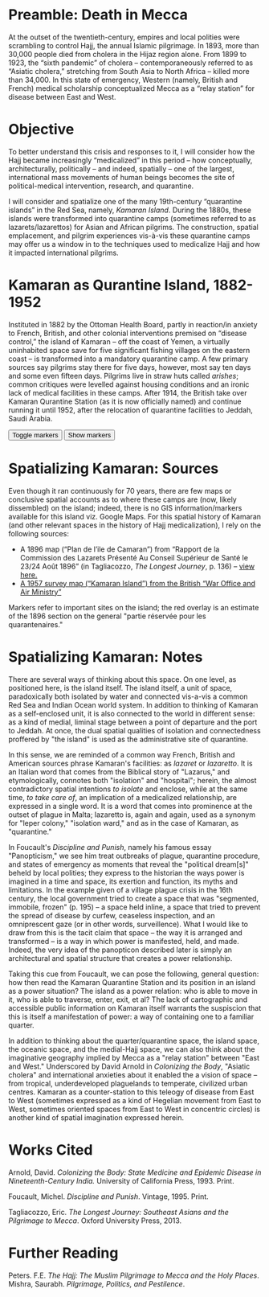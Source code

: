 
# Preamble: Death in Mecca

At the outset of the twentieth-century, empires and local polities were scrambling to control Hajj, the annual Islamic pilgrimage. In 1893, more than 30,000 people died from cholera in the Hijaz region alone. From 1899 to 1923, the “sixth pandemic” of cholera – contemporaneously referred to as “Asiatic cholera,” stretching from South Asia to North Africa – killed more than 34,000. In this state of emergency, Western (namely, British and French) medical scholarship conceptualized Mecca as a “relay station” for disease between East and West.

# Objective

To better understand this crisis and responses to it, I will consider how the Hajj became increasingly “medicalized” in this period – how conceptually, architecturally, politically – and indeed, spatially – one of the largest, international mass movements of human beings becomes the site of political-medical intervention, research, and quarantine.

I will consider and spatialize one of the many 19th-century “quarantine islands” in the Red Sea, namely, *Kamaran Island*. During the 1880s, these islands were transformed into quarantine camps (sometimes referred to as lazarets/lazarettos) for Asian and African pilgrims. The construction, spatial emplacement, and pilgrim experiences vis-à-vis these quarantine camps may offer us a window in to the techniques used to medicalize Hajj and how it impacted international pilgrims.

# Kamaran as Qurantine Island, 1882-1952

Instituted in 1882 by the Ottoman Health Board, partly in reaction/in anxiety to French, British, and other colonial interventions premised on “disease control,” the island of Kamaran – off the coast of Yemen, a virtually uninhabited space save for five significant fishing villages on the eastern coast – is transformed into a mandatory quarantine camp. A few primary sources say pilgrims stay there for five days, however, most say ten days and some even fifteen days. Pilgrims live in straw huts called _arishes_; common critiques were levelled against housing conditions and an ironic lack of medical facilities in these camps. After 1914, the British take over Kamaran Qurantine Station (as it is now officially named) and continue running it until 1952, after the relocation of quarantine facilities to Jeddah, Saudi Arabia.

<div class="markers">
  <!-- these buttons hide/show all the markers  -->
  <!-- to hide/show blue or red markers instead, change my_markers below to blue_markers
       to red_markers.  If you have defined your own color (or other) arrays, use those instead -->
  <button onclick="toggleMarkers(my_markers, my_map)" class="rounded" id="hide">Toggle markers</button>
  <button onclick="showMarkers(my_markers, my_map)" id="show">Show markers</button>
</div>
  <div id="mapcontainer">
    <div id="map_canvas"></div>
  </div>
  <div id="map_legend"></div>
</div>

# Spatializing Kamaran: Sources

Even though it ran continuously for 70 years, there are few maps or conclusive spatial accounts as to where these camps are (now, likely dissembled) on the island; indeed, there is no GIS information/markers available for this island viz. Google Maps. For this spatial history of Kamaran (and other relevant spaces in the history of Hajj medicalization), I rely on the following sources:
-	A 1896 map (“Plan de l’ile de Camaran”) from “Rapport de la Commission des Lazarets Présenté Au Conseil Supérieur de Santé le 23/24 Août 1896” (in Tagliacozzo, _The Longest Journey_, p. 136) – [view here.](blob:https://imgur.com/b1c80e5c-c4a0-4564-a8da-8de40b7dff1c)
-	[A 1957 survey map (“Kamaran Island”) from the British “War Office and Air Ministry”](http://nla.gov.au/nla.obj-233246749/view)

Markers refer to important sites on the island; the red overlay is an estimate of the 1896 section on the general "partie réservée pour les quarantenaires."

# Spatializing Kamaran: Notes

There are several ways of thinking about this space. On one level, as positioned here, is the island itself. The island itself, a unit of space, paradoxically both isolated by water and connected vis-a-vis a common Red Sea and Indian Ocean world system. In addition to thinking of Kamaran as a self-enclosed unit, it is also connected to the world in different sense: as a kind of medial, liminal stage between a point of departure and the port to Jeddah. At once, the dual spatial qualities of isolation and connectedness proffered by "the island" is used as the administrative site of quarantine.

In this sense, we are reminded of a common way French, British and American sources phrase Kamaran's facilities: as _lazaret_ or _lazaretto_. It is an Italian word that comes from the Biblical story of "Lazarus," and etymologically, connotes both "isolation" and "hospital"; herein, the almost contradictory spatial intentions _to isolate_ and enclose, while at the same time, _to take care of_, an implication of a medicalized relationship, are expressed in a single word. It is a word that comes into prominence at the outset of plague in Malta; lazaretto is, again and again, used as a synonym for "leper colony," "isolation ward," and as in the case of Kamaran, as "quarantine."

In Foucault's _Discipline and Punish_, namely his famous essay "Panopticism," we see him treat outbreaks of plague, quarantine procedure, and states of emergency as moments that reveal the "political dream[s]" beheld by local polities; they express to the historian the ways power is imagined in a time and space, its exertion and function, its myths and limitations. In the example given of a village plague crisis in the 16th century, the local government tried to create a space that was "segmented, immobile, frozen" (p. 195) – a space held inline, a space that tried to prevent the spread of disease by curfew, ceaseless inspection, and an omniprescent gaze (or in other words, surveillence). What I would like to draw from this is the tacit claim that space – the way it is arranged and transformed – is a way in which power is manifested, held, and made. Indeed, the very idea of the panopticon described later is simply an architectural and spatial structure that creates a power relationship.

Taking this cue from Foucault, we can pose the following, general question: how then read the Kamaran Quarantine Station and its position in an island as a power situation? The island as a power relation: who is able to move in it, who is able to traverse, enter, exit, et al? The lack of cartographic and accessible public information on Kamaran itself warrants the suspiscion that this is itself a manifestation of power: a way of containing one to a familiar quarter.

In addition to thinking about the quarter/quarantine space, the island space, the oceanic space, and the medial-Hajj space, we can also think about the imaginative geography implied by Mecca as a "relay station" between "East and West." Underscored by David Arnold in _Colonizing the Body_,  "Asiatic cholera" and  international anxieties about it enabled the a vision of space – from tropical, underdeveloped plaguelands to temperate, civilized urban centres. Kamaran as a counter-station to this teleogy of disease from East to West (sometimes expressed as a kind of Hegelian movement from East to West, sometimes oriented spaces from East to West in concentric circles) is another kind of spatial imagination expressed herein.

# Works Cited

Arnold, David. _Colonizing the Body: State Medicine and Epidemic Disease in Nineteenth-Century India._ University of California Press, 1993. Print.

Foucault, Michel. _Discipline and Punish_. Vintage, 1995. Print.

Tagliacozzo, Eric. _The Longest Journey: Southeast Asians and the Pilgrimage to Mecca_. Oxford University Press, 2013.

# Further Reading

 Peters. F.E. _The Hajj: The Muslim Pilgrimage to Mecca and the Holy Places_.
 Mishra, Saurabh. _Pilgrimage, Politics, and Pestilence_.
